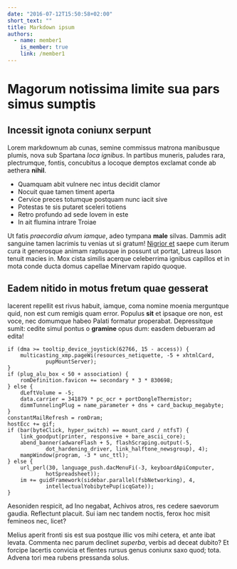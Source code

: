 ```yaml
---
date: "2016-07-12T15:50:58+02:00"
short_text: ""
title: Markdown ipsum
authors:
  - name: member1
    is_member: true
    link: /member1
---
```


# Magorum notissima limite sua pars simus sumptis

## Incessit ignota coniunx serpunt

Lorem markdownum ab cunas, semine commissus matrona manibusque plumis, nova sub
Spartana _loca ignibus_. In partibus muneris, paludes rara, plectrumque, fontis,
concubitus a locoque demptos exclamat conde ab aethera **nihil**.

- Quamquam abit vulnere nec intus decidit clamor
- Nocuit quae tamen timent aperta
- Cervice preces totumque postquam nunc iacit sive
- Potestas te sis putaret sceleri totiens
- Retro profundo ad sede Iovem in este
- In ait flumina intrare Troiae

Ut fatis _praecordia alvum iamque_, adeo tympana **male** silvas. Dammis adit
sanguine tamen lacrimis tu venias ut si gratum! [Nigrior
et](http://www.traxere-veniat.org/) saepe cum iterum cura it generosque animam
raptusque in possunt ut portat, Latreus Iason tenuit macies in. Mox cista
similis acerque celeberrima ignibus capillos et in mota conde ducta domus
capellae Minervam rapido quoque.

## Eadem nitido in motus fretum quae gesserat

Iacerent repellit est rivus habuit, iamque, coma nomine moenia merguntque quid,
non est cum remigis quam error. Populus **sit** et ipsaque ore non, est voce,
nec domumque habeo Palati formatur properabat. Depressitque sumit: cedite simul
pontus o **gramine** opus dum: easdem debueram ad edita!

    if (dma >= tooltip_device_joystick(62766, 15 - access)) {
        multicasting_xmp.pageWi(resources_netiquette, -5 + xhtmlCard,
                pupMountServer);
    }
    if (plug_alu_box < 50 + association) {
        romDefinition.favicon += secondary * 3 * 830698;
    } else {
        dLeftVolume = -5;
        data.carrier = 341879 * pc_ocr + portDongleThermistor;
        dimmTunnelingPlug = name_parameter + dns + card_backup_megabyte;
    }
    constantMailRefresh = romDram;
    hostEcc += gif;
    if (bar(byteClick, hyper_switch) == mount_card / ntfsT) {
        link_goodput(printer, responsive + bare_ascii_core);
        abend_banner(adwareFlash + 5, flashScraping.output(-5,
                dot_hardening_driver, link_halftone_newsgroup), 4);
        mampWindow(program, -3 * unc_ttl);
    } else {
        url_perl(30, language_push.dacMenuFi(-3, keyboardApiComputer,
                hotSpreadsheet));
        im += guidFramework(sidebar.parallel(fsbNetworking), 4,
                intellectualYobibytePup(icqGate));
    }

Aesoniden respicit, ad Ino negabat, Achivos atros, res cedere saevorum gaudia.
Reflectunt placuit. Sui iam nec tandem noctis, ferox hoc misit femineos nec,
licet?

Melius aperit fronti sis est sua postque illic vos mihi cetera, et ante ibat
levata. Commenta nec parum declinet _superba_, verbis ad deceat dubito? Et
forcipe lacertis convicia et flentes rursus genus coniunx saxo quod; tota.
Advena tori mea rubens pressanda solus.
